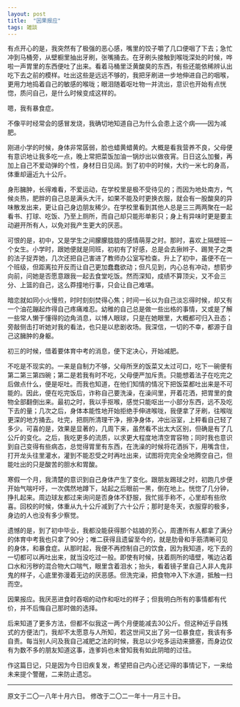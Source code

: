 ```yaml
---
layout: post
title:  "因果报应"
tags: 雑談
---
```


有点开心的是，我突然有了极强的恶心感，嘴里的饺子嚼了几口便咽了下去；急忙冲到马桶旁，从壁橱里抽出牙刷，张嘴捅去。在牙刷头接触到喉咙深处的时候，哗啦一声胃里的东西便吐了出来。看着马桶里泛黄酸臭的东西，有些还能依稀辨认出吃下去之前的模样。吐出这些是远远不够的，我把牙刷进一步地伸进自己的咽喉，更用力地捣着自己的敏感的喉咙；眼泪随着呕吐物一并流出，意识也开始有点恍惚，质问自己，是什么时候变成这样的。

嗯，我有暴食症。

不像平时经常会的感冒发烧，我确切地知道自己为什么会患上这个病——因为减肥。

刚进小学的时候，身体非常孱弱，脸也蜡黄蜡黄的。大概是看我营养不良，父母便有意识地让我多吃一点，晚上常把菜饭加油一锅炒出以做夜宵。日日这么加餐，再加上自己不爱动弹的个性，身材日日见阔。到了初中的时候，大约一米七的身高，体重却逼近九十公斤。

身形臃肿，长得难看，不爱运动，在学校里是极不受待见的；而因为地处南方，气候炎热，肥胖的自己总是满头大汗，如果不能及时更换衣服，就会有一股酸臭的异味散发出来，更让自己身边朋友稀少。在学校里看到其他人总是三三两两聚在一起看书、打球、吃饭、乃至上厕所，而自己却只能形单影只；身上有异味时更是要主动避开所有人，以免对我产生更大的厌恶。

可恨的是，初中，又是学生之间朦朦胧胧的感情萌芽之时。那时，喜欢上隔壁班一个女生。小学时，跟她便就是同班，初初有了好感，总是会去揪辫子、踢凳子之类的法子捉弄她，几次还把自己害进了教师办公室写检查。升上了初中，虽便不在一个班级，但距离拉开反而让自己更加蠢蠢欲动；但凡见到，内心总有冲动，想箭步向前，问她是否愿意跟我一起去食堂吃饭。然而深知，成绩不算顶尖，又不会三分、上篮的自己，这么莽撞地行事，只会让自己难堪。

暗恋就如同小火慢煎，时时刻刻焚得心焦；时间一长以为自己淡忘得时候，却又有一个油花蹦起炸得自己疼痛难忍。幼稚的自己总是做一些出格的事情，又或是了解一些常人懒于懂得的边角消息，以博人眼球，只是在她眼里，大概都可归入丑态；旁敲侧击打听她对我的看法，也只是以悲剧收场。我深信，一切的不幸，都源于自己这臃肿的身躯。

初三的时候，借着要体育中考的消息，便下定决心，开始减肥。

不吃是不现实的。一来是自制力不够，父母所烹的饭菜又太过可口，吃下一碗便有第二第三第四碗；第二是若我有时不吃，父母便严加斥责。只能想着法子在吃完之后做点什么，便是呕吐。而我也知道，在他们知情的情况下把饭菜都吐出来是不可能的。因此，便在吃完饭后，诈称自己要洗澡，在澡间里，开着花洒，把胃里的食物全部翻倒出来。最初之时，我以手抠喉，感觉只能呕出一小部分东西，远不及吃下去的量；几次之后，身体本能性地开始拒绝手伸进喉咙，我便拿了牙刷，往喉咙更深的地方捅去。吐完，把厕所清理干净，擦净身体，冲出浴室，上秤看自己轻了多少。可喜的是，效果是显著的，几周下来，虽然看不出太大区别，但确是有了几公斤的变化。之后，我吃更多的流质，以求更大程度地清空胃容物；同时我也意识到自己变得有些病态，总觉得胃里有东西，在洗澡的时候将花洒拆下，用嘴含住，打开龙头往里灌水，灌到不能忍受之时再吐出来，试图将完完全全地腾空自己，但能吐出的只是酸苦的胆水和胃酸。

寒假一个月，我清楚的意识到自己身体产生了变化。跟朋友踢球之时，初跑几步便开始气喘吁吁，一次偶然地蹲下，站起之后眼前一黑，倒在地上。恍惚了几分钟，挣扎起来。周边球友都过来询问是否身体不舒服，我忙摇手称不，心里却有些欣喜。回校的时候，体重从九十公斤减到了六十公斤；那时是冬天，衣服穿的极多，身边的人也没有多少察觉。

遗憾的是，到了初中毕业，我都没能获得那个姑娘的芳心，周遭所有人都拿了满分的体育中考我也只拿了90分；唯二获得且遗留至今的，就是肋骨和手筋清晰可见的身体，和暴食症。从那时起，我便不再控制自己的饮食，因为我知道，吃下去的一切都可以再吐出来，就当没吃过一般。即使有时候，扶着厕所的墙壁，嘴边沾着口水和污秽的混合物大口喘气，眼里含着泪水；抬头，看着镜子里自己人非人鬼非鬼的样子，心底里弥漫着无边的厌恶感。但洗完澡，把食物冲入下水道，抵触一扫而空。

因果报应。我厌恶进食时吞咽的动作和呕吐的样子；但我明白所有的事情都有代价，并不后悔自己那时做的选择。

后来知道了更多方法，但都不似我这一两个月便能减去30公斤。但这种近乎自残式的方便法门，我却不太愿意与人所知，若这世间又出了另一位暴食症，我该有多自责。每当别人问及我自己减肥之法的时候，我总以少吃多运动来搪塞，而身边仅有为数不多的朋友知道这事，连爹妈也未曾知我有如此阴暗的过往。

作这篇日记，只是因为今日旧疾复发，希望把自己内心还记得的事情记下，一来给未来提个警醒，二来防止遗忘。

---
原文于二〇一八年十月六日。
修改于二〇二一年十一月三十日。